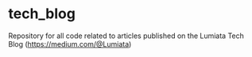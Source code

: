 # tech_blog
Repository for all code related to articles published on the Lumiata Tech Blog (https://medium.com/@Lumiata)
